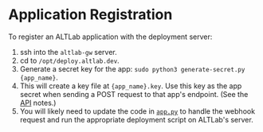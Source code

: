 # Application Registration

To register an ALTLab application with the deployment server:

1. ssh into the `altlab-gw` server.
1. cd to `/opt/deploy.altlab.dev`.
1. Generate a secret key for the app: `sudo python3 generate-secret.py {app_name}`.
1. This will create a key file at `{app_name}.key`. Use this key as the app secret when sending a POST request to that app's endpoint. (See the [API](./API.md) notes.)
1. You will likely need to update the code in [`app.py`](https://github.com/UAlbertaALTLab/deploy.altlab.dev/blob/531422966d99806e13900fb17305c6cf1af55530/app/app.py#L68-L79) to handle the webhook request and run the appropriate deployment script on ALTLab's server.
